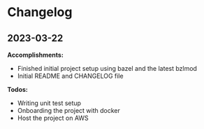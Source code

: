 # Changelog

## 2023-03-22

**Accomplishments:**

- Finished initial project setup using bazel and the latest bzlmod
- Initial README and CHANGELOG file

**Todos:**

- Writing unit test setup
- Onboarding the project with docker
- Host the project on AWS
